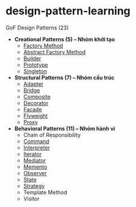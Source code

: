# design-pattern-learning

GoF Design Patterns (23)

* **Creational Patterns (5) – Nhóm khởi tạo**
    * [Factory Method](./docs/factory-method-pattern.md)
    * [Abstract Factory Method](./docs/abstract-factory-pattern.md)
    * [Builder](./docs/builder-pattern.md)
    * [Prototype](./docs/prototype-pattern.md)
    * [Singleton](./docs/singleton-pattern.md)
* **Structural Patterns (7) – Nhóm cấu trúc**
    * [Adapter](docs/adapter-pattern.md)
    * [Bridge](./docs/bridge-pattern.md)
    * [Composite](./docs/composite-pattern.md)
    * [Decorator](./docs/decorator-pattern.md)
    * [Facade](docs/facade-pattern.md)
    * [Flyweight](docs/flyweight-pattern.md)
    * [Proxy](./docs/proxy-pattern.md)
* **Behavioral Patterns (11) – Nhóm hành vi**
    * Chain of Responsibility
    * [Command](docs/command-pattern.md)
    * [Interpreter](docs/interpreter-pattern.md)
    * [Iterator](docs/iterator-pattern.md)
    * [Mediator](docs/mediator-pattern.md)
    * [Memento](docs/memento-pattern.md)
    * [Observer](./docs/observer-pattern.md)
    * [State](./docs/state-pattern.md)
    * [Strategy](./docs/strategy-pattern.md)
    * Template Method
    * Visitor
